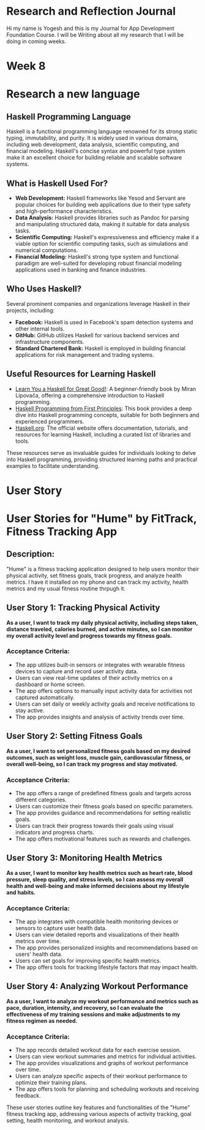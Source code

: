 # Research and Reflection Journal

Hi my name is Yogesh and this is my Journal for App Development Foundation Course. I will be Writing about all my research that I
will be doing in coming weeks.

# Week 8 
# Research a new language

## Haskell Programming Language

Haskell is a functional programming language renowned for its strong static typing, immutability, and purity. It is widely used in various domains, including web development, data analysis, scientific computing, and financial modeling. Haskell's concise syntax and powerful type system make it an excellent choice for building reliable and scalable software systems.

## What is Haskell Used For?
- **Web Development:** Haskell frameworks like Yesod and Servant are popular choices for building web applications due to their type safety and high-performance characteristics.
- **Data Analysis:** Haskell provides libraries such as Pandoc for parsing and manipulating structured data, making it suitable for data analysis tasks.
- **Scientific Computing:** Haskell's expressiveness and efficiency make it a viable option for scientific computing tasks, such as simulations and numerical computations.
- **Financial Modeling:** Haskell's strong type system and functional paradigm are well-suited for developing robust financial modeling applications used in banking and finance industries.

## Who Uses Haskell?
Several prominent companies and organizations leverage Haskell in their projects, including:
- **Facebook:** Haskell is used in Facebook's spam detection systems and other internal tools.
- **GitHub:** GitHub utilizes Haskell for various backend services and infrastructure components.
- **Standard Chartered Bank:** Haskell is employed in building financial applications for risk management and trading systems.

## Useful Resources for Learning Haskell
- [Learn You a Haskell for Great Good!](http://learnyouahaskell.com/): A beginner-friendly book by Miran Lipovača, offering a comprehensive introduction to Haskell programming.
- [Haskell Programming from First Principles](http://haskellbook.com/): This book provides a deep dive into Haskell programming concepts, suitable for both beginners and experienced programmers.
- [Haskell.org](https://www.haskell.org/): The official website offers documentation, tutorials, and resources for learning Haskell, including a curated list of libraries and tools.

These resources serve as invaluable guides for individuals looking to delve into Haskell programming, providing structured learning paths and practical examples to facilitate understanding.

# User Story

# User Stories for "Hume" by FitTrack, Fitness Tracking App

## Description:
"Hume" is a fitness tracking application designed to help users monitor their physical activity, set fitness goals, track progress, and analyze health metrics. I have it installed on my phone and can track my activity, health metrics and my usual fitness routine thrpugh it.

## User Story 1: Tracking Physical Activity

**As a user, I want to track my daily physical activity, including steps taken, distance traveled, calories burned, and active minutes, so I can monitor my overall activity level and progress towards my fitness goals.**

### Acceptance Criteria:
- The app utilizes built-in sensors or integrates with wearable fitness devices to capture and record user activity data.
- Users can view real-time updates of their activity metrics on a dashboard or home screen.
- The app offers options to manually input activity data for activities not captured automatically.
- Users can set daily or weekly activity goals and receive notifications to stay active.
- The app provides insights and analysis of activity trends over time.

## User Story 2: Setting Fitness Goals

**As a user, I want to set personalized fitness goals based on my desired outcomes, such as weight loss, muscle gain, cardiovascular fitness, or overall well-being, so I can track my progress and stay motivated.**

### Acceptance Criteria:
- The app offers a range of predefined fitness goals and targets across different categories.
- Users can customize their fitness goals based on specific parameters.
- The app provides guidance and recommendations for setting realistic goals.
- Users can track their progress towards their goals using visual indicators and progress charts.
- The app offers motivational features such as rewards and challenges.

## User Story 3: Monitoring Health Metrics

**As a user, I want to monitor key health metrics such as heart rate, blood pressure, sleep quality, and stress levels, so I can assess my overall health and well-being and make informed decisions about my lifestyle and habits.**

### Acceptance Criteria:
- The app integrates with compatible health monitoring devices or sensors to capture user health data.
- Users can view detailed reports and visualizations of their health metrics over time.
- The app provides personalized insights and recommendations based on users' health data.
- Users can set goals for improving specific health metrics.
- The app offers tools for tracking lifestyle factors that may impact health.

## User Story 4: Analyzing Workout Performance

**As a user, I want to analyze my workout performance and metrics such as pace, duration, intensity, and recovery, so I can evaluate the effectiveness of my training sessions and make adjustments to my fitness regimen as needed.**

### Acceptance Criteria:
- The app records detailed workout data for each exercise session.
- Users can view workout summaries and metrics for individual activities.
- The app provides visualizations and graphs of workout performance over time.
- Users can analyze specific aspects of their workout performance to optimize their training plans.
- The app offers tools for planning and scheduling workouts and receiving feedback.

These user stories outline key features and functionalities of the "Hume" fitness tracking app, addressing various aspects of activity tracking, goal setting, health monitoring, and workout analysis.


